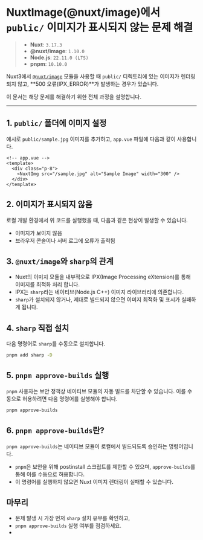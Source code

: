 # NuxtImage(@nuxt/image)에서 `public/` 이미지가 표시되지 않는 문제 해결

> - **Nuxt**: `3.17.3`
> - **@nuxt/image**: `1.10.0`
> - **Node.js**: `22.11.0 (LTS)`
> - **pnpm**: `10.10.0`

Nuxt3에서 [`@nuxt/image`](https://image.nuxt.com) 모듈을 사용할 때 `public/` 디렉토리에 있는 이미지가 렌더링되지 않고, **500 오류(IPX_ERROR)**가 발생하는 경우가 있습니다.

이 문서는 해당 문제를 해결하기 위한 전체 과정을 설명합니다.

---

## 1. `public/` 폴더에 이미지 설정

예시로 `public/sample.jpg` 이미지를 추가하고, `app.vue` 파일에 다음과 같이 사용합니다.

```vue
<!-- app.vue -->
<template>
  <div class="p-8">
    <NuxtImg src="/sample.jpg" alt="Sample Image" width="300" />
  </div>
</template>
```

## 2. 이미지가 표시되지 않음

로컬 개발 환경에서 위 코드를 실행했을 때, 다음과 같은 현상이 발생할 수 있습니다.

- 이미지가 보이지 않음
- 브라우저 콘솔이나 서버 로그에 오류가 출력됨

## 3. `@nuxt/image`와 `sharp`의 관계

- Nuxt의 이미지 모듈을 내부적으로 IPX(Image Processing eXtension)를 통해 이미지를 최적화 처리 합니다.
- IPX는 `sharp`라는 네이티브(Node.js C++) 이미지 라이브러리에 의존합니다.
- `sharp`가 설치되지 않거나, 제대로 빌드되지 않으면 이미지 최적화 및 표시가 실패하게 됩니다.

## 4. `sharp` 직접 설치

다음 명령어로 `sharp`를 수동으로 설치합니다.

```bash
pnpm add sharp -D
```

## 5. `pnpm approve-builds` 실행

`pnpm` 사용자는 보안 정책상 네이티브 모듈의 자동 빌드를 차단할 수 있습니다. 이를 수동으로 허용하려면 다음 명령어를 실행해야 합니다.

```bash
pnpm approve-builds
```

## 6. `pnpm approve-builds`란?

`pnpm approve-builds`는 네이티브 모듈이 로컬에서 빌드되도록 승인하는 명령어입니다.

- `pnpm`은 보안을 위해 postinstall 스크립트를 제한할 수 있으며, `approve-builds`를 통해 이를 수동으로 허용합니다.
- 이 명령어를 실행하지 않으면 Nuxt 이미지 렌더링이 실패할 수 있습니다.

## 마무리

- 문제 발생 시 가장 먼저 `sharp` 설치 유무를 확인하고,
- `pnpm approve-builds` 실행 여부를 점검하세요.
- 